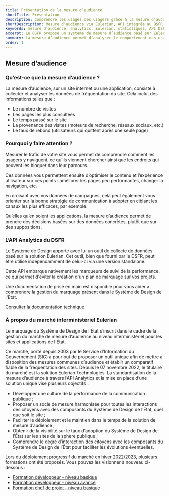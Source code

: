 ```yaml
---
title: Présentation de la mesure d’audience
shortTitle: Présentation
description: Comprendre les usages des usagers grâce à la mesure d’audience intégrée au Système de Design de l’État, basée sur la solution Eulerian et déployée à l’échelle interministérielle.
shortDescription: Mesure d’audience via Eulerian, API intégrée au DSFR.
keywords: mesure d’audience, analytics, Eulerian, statistiques, API DSFR, trafic, navigation, performance, usagers, SIG
excerpt: Le DSFR propose un système de mesure d’audience basé sur Eulerian pour comprendre et améliorer l’expérience usager sur les sites publics.
summary: La mesure d’audience permet d’analyser le comportement des usagers sur les sites publics, pour orienter les décisions de design et de contenu. Le DSFR intègre une API de collecte basée sur Eulerian, facilitant le suivi des performances sans plan de marquage complexe. Ce dispositif, issu du marché interministériel porté par le SIG, vise à standardiser les pratiques, renforcer l’efficacité des services publics et améliorer la lisibilité des données sur l’usage du design de l’État.
order: 1
---
```


## Mesure d’audience

### Qu’est-ce que la mesure d’audience ?

La mesure d’audience, sur un site internet ou une application, consiste à collecter et analyser les données de fréquentation du site. Cela inclut des informations telles que :

- Le nombre de visites
- Les pages les plus consultées
- Le temps passé sur le site
- La provenance des visites (moteurs de recherche, réseaux sociaux, etc.)
- Le taux de rebond (utilisateurs qui quittent après une seule page)

### Pourquoi y faire attention ?

Mesurer le trafic de votre site vous permet de comprendre comment les usagers y naviguent, ce qu’ils viennent chercher ainsi que les endroits qui peuvent les bloquer dans leur parcours.

Ces données vous permettent ensuite d’optimiser le contenu et l’expérience utilisateur sur ces points : améliorer les pages peu performantes, changer la navigation, etc.

En croisant avec vos données de campagnes, cela peut également vous orienter sur la bonne stratégie de communication à adopter en ciblant les canaux les plus efficaces, par exemple.

Qu’elles qu’en soient les applications, la mesure d’audience permet de prendre des décisions basées sur des données concrètes, plutôt que sur des suppositions.

### L’API Analytics du DSFR

Le Système de Design apporte avec lui un outil de collecte de données basé sur la solution Eulerian. Cet outil, bien que fourni par le DSFR, peut être utilisé indépendamment de celui-ci via une version standalone.

Cette API embarque nativement les marqueurs de suivi de la performance, ce qui permet d'éviter la création d'un plan de marquage sur vos projets.

Une documentation de prise en main est disponible pour vous aider à comprendre la gestion du marquage présent dans le Système de Design de l'Etat.

[Consulter la documentation technique](../code/index.md)

### À propos du marché interministériel Eulerian

Le marquage du Système de Design de l’État s’inscrit dans le cadre de la gestion du marché de mesure d’audience au niveau interministériel pour les sites et applications de l'État.

Ce marché, porté depuis 2003 par le Service d’Information du Gouvernement (SIG) a pour but de proposer un outil unique afin de mettre à disposition des mesures communes d’audience et établir un comparatif fiable de la fréquentation des sites. Depuis le 07 novembre 2022, le titulaire du marché est la solution Eulerian Technologies. La standardisation de la mesure d’audience à travers l’API Analytics et la mise en place d’une solution unique vise plusieurs objectifs :

- Développer une culture de la performance de la communication publique ;
- Proposer un socle de mesure harmonisée pour toutes les interactions des citoyens avec des composants du Système de Design de l’État, quel que soit le site ;
- Faciliter le déploiement et le maintien dans le temps de la solution de mesure d’audience ;
- Obtenir de la visibilité sur le taux d’adoption du Système de Design de l’État sur les sites de la sphère publique ;
- Comprendre le degré d’interaction des citoyens avec les composants du Système de Design de l’État pour faciliter les évolutions éventuelles.

Lors du déploiement progressif du marché en hiver 2022/2023, plusieurs formations ont été proposés. Vous pouvez les visionner à nouveau ci-dessous :

- [Formation développeur - niveau basique](https://vimeo.com/791872256/6ff8bb3fce)
- [Formation développeur - niveau avancé](https://vimeo.com/791872677/653d8aea9b)
- [Formation chef de projet - niveau basique](https://vimeo.com/802688421/888c839442)


